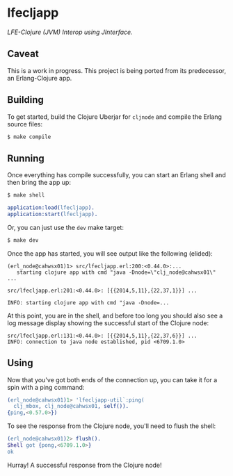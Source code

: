 # lfecljapp

*LFE-Clojure (JVM) Interop using JInterface.*

## Caveat

This is a work in progress. This project is being ported from its
predecessor, an Erlang-Clojure app.

## Building

To get started, build the Clojure Uberjar for ``cljnode`` and compile the
Erlang source files:

```bash
$ make compile
```

## Running

Once everything has compile successfully, you can start an Erlang shell and
then bring the app up:

```bash
$ make shell
```

```erlang
application:load(lfecljapp).
application:start(lfecljapp).
```

Or, you can just use the ``dev`` make target:

```bash
$ make dev
```

Once the app has started, you will see output like the following (elided):

```
(erl_node@cahwsx01)1> src/lfecljapp.erl:200:<0.44.0>:...
   starting clojure app with cmd "java -Dnode=\"clj_node@cahwsx01\" ...

src/lfecljapp.erl:201:<0.44.0>: [{{2014,5,11},{22,37,1}}] ...

INFO: starting clojure app with cmd "java -Dnode=...
```

At this point, you are in the shell, and before too long you should also see
a log message display showing the successful start of the Clojure node:

```
src/lfecljapp.erl:131:<0.44.0>: [{{2014,5,11},{22,37,6}}] ...
INFO: connection to java node established, pid <6709.1.0>
```

## Using

Now that you've got both ends of the connection up, you can take it for a
spin with a ping command:

```erlang
(erl_node@cahwsx01)1> 'lfecljapp-util`:ping(
  clj_mbox, clj_node@cahwsx01, self()).
{ping,<0.57.0>})
```

To see the response from the Clojure node, you'll need to flush the shell:

```erlang
(erl_node@cahwsx01)2> flush().
Shell got {pong,<6709.1.0>}
ok
```

Hurray! A successful response from the Clojure node!
